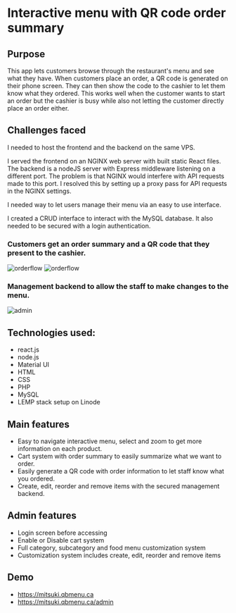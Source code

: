 # Interactive menu with QR code order summary

## Purpose
This app lets customers browse through the restaurant's menu and see what they have. When customers place an order, a QR code is generated on their phone screen. They can then show the code to the cashier to let them know what they ordered. This works well when the customer wants to start an order but the cashier is busy while also not letting the customer directly place an order either.

## Challenges faced
I needed to host the frontend and the backend on the same VPS.

I served the frontend on an NGINX web server with built static React files. The backend is a nodeJS server with Express middleware listening on a different port. The problem is that NGINX would interfere with API requests made to this port. I resolved this by setting up a proxy pass for API requests in the NGINX settings.

I needed way to let users manage their menu via an easy to use interface.

I created a CRUD interface to interact with the MySQL database. It also needed to be secured with a login authentication.

### Customers get an order summary and a QR code that they present to the cashier.

![orderflow](https://msmtech.ca/wp-content/uploads/2022/04/5.jpg)
![orderflow](https://msmtech.ca/wp-content/uploads/2022/04/6-1.jpg)

### Management backend to allow the staff to make changes to the menu.

![admin](https://msmtech.ca/wp-content/uploads/2022/04/11.jpg)


## Technologies used:
- react.js
- node.js
- Material UI
- HTML
- CSS
- PHP
- MySQL
- LEMP stack setup on Linode

## Main features
- Easy to navigate interactive menu, select and zoom to get more information on each product.
- Cart system with order summary to easily summarize what we want to order.
- Easily generate a QR code with order information to let staff know what you ordered.
- Create, edit, reorder and remove items with the secured management backend.

## Admin features
- Login screen before accessing
- Enable or Disable cart system
- Full category, subcategory and food menu customization system
- Customization system includes create, edit, reorder and remove items

## Demo
- https://mitsuki.qbmenu.ca
- https://mitsuki.qbmenu.ca/admin

